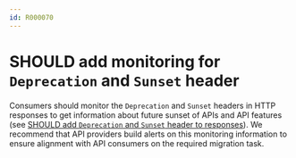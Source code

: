 ```yaml
---
id: R000070
---
```


# SHOULD add monitoring for `Deprecation` and `Sunset` header

Consumers should monitor the `Deprecation` and `Sunset` headers in HTTP responses to get information about future sunset of APIs and API features (see [SHOULD add `Deprecation` and `Sunset` header to responses](@guidelines/R000069)).
We recommend that API providers build alerts on this monitoring information to ensure alignment with API consumers on the required migration task.
